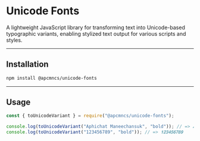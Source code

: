 # Unicode Fonts

A lightweight JavaScript library for transforming text into Unicode-based typographic variants, enabling stylized text output for various scripts and styles.

---

## Installation

```bash
npm install @apcmncs/unicode-fonts
```

---

## Usage

```js
const { toUnicodeVariant } = require("@apcmncs/unicode-fonts");

console.log(toUnicodeVariant("Aphichat Maneechansuk", "bold")); // => 𝐀𝐩𝐡𝐢𝐜𝐡𝐚𝐭 𝐌𝐚𝐧𝐞𝐞𝐜𝐡𝐚𝐧𝐬𝐮𝐤
console.log(toUnicodeVariant("123456789", "bold")); // => 𝟏𝟐𝟑𝟒𝟓𝟔𝟕𝟖𝟗
```
